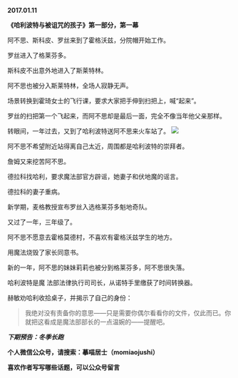
          
**2017.01.11**

**《哈利波特与被诅咒的孩子》第一部分，第一幕**

阿不思、斯科皮、罗丝来到了霍格沃兹，分院帽开始工作。

罗丝进入了格莱芬多。

斯科皮不出意外地进入了斯莱特林。

阿不思也被分入斯莱特林，全场人寂静无声。

场景转换到霍琦女士的飞行课，要求大家把手伸到扫把上，喊“起来”。

罗丝的扫把第一个飞起来，而阿不思却是最后一面，完全不像当年他父亲那样。

转眼间，一年过去，又到了哈利波特送阿不思来火车站了。
![](https://mmbiz.qlogo.cn/mmbiz_jpg/uDI3FLln00a5icJf1ecSwcZrbl6quXCBF5OWmIkPfC2TByDpyxLU5byn1FPMoaw8ibzuqrIMxBosdjysXx5VBqSg/0?wx_fmt=jpeg)


阿不思不希望附近站得离自己太近，周围都是哈利波特的崇拜者。

詹姆又来挖苦阿不思。

德拉科找哈利，要求魔法部官方辟谣，她妻子和伏地魔的谣言。

德拉科的妻子重病。

新学期，麦格教授宣布罗丝入选格莱芬多魁地奇队。

又过了一年，三年级了。

阿不思不愿意去霍格莫德村，不喜欢有霍格沃兹学生的地方。

用魔法烧毁了家长同意书。

新的一年，阿不思的妹妹莉莉也被分到格莱芬多，阿不思很失落。

哈利波特是魔 法部法律执行司司长，从诺特手里缴获了时间转换器。

赫敏劝哈利收拾桌子，并揭示了自己的身份：
>我绝对没有责备你的意思——只是需要你偶尔看看你的文件，仅此而已。你就把这看成是魔法部部长的一点温婉的——提醒吧。



***下期预告：冬季长跑***


**个人微信公众号，请搜索：摹喵居士（momiaojushi）**

**喜欢作者写写哪些话题，可以公众号留言**

        